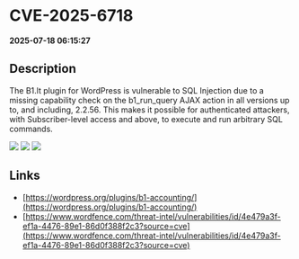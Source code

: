 # CVE-2025-6718

**2025-07-18 06:15:27**

## Description
The B1.lt plugin for WordPress is vulnerable to SQL Injection due to a missing capability check on the b1_run_query AJAX action in all versions up to, and including, 2.2.56. This makes it possible for authenticated attackers, with Subscriber-level access and above, to execute and run arbitrary SQL commands.

![](https://img.shields.io/static/v1?label=Score&message=8.8&color=red)
![](https://img.shields.io/static/v1?label=Severity&message=HIGH&color=red)
![](https://img.shields.io/static/v1?label=CWE&message=Auth&color=green)

## Links
- [https://wordpress.org/plugins/b1-accounting/](https://wordpress.org/plugins/b1-accounting/)
- [https://www.wordfence.com/threat-intel/vulnerabilities/id/4e479a3f-ef1a-4476-89e1-86d0f388f2c3?source=cve](https://www.wordfence.com/threat-intel/vulnerabilities/id/4e479a3f-ef1a-4476-89e1-86d0f388f2c3?source=cve)
